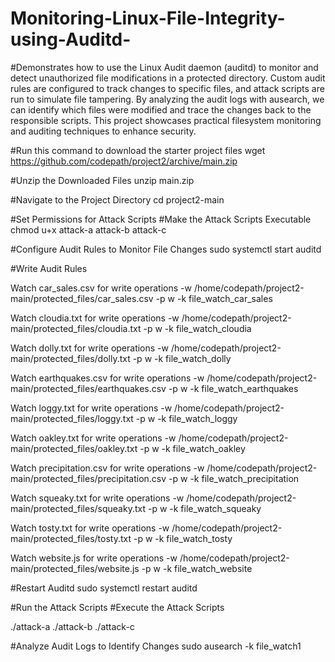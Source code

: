 # Monitoring-Linux-File-Integrity-using-Auditd-

#Demonstrates how to use the Linux Audit daemon (auditd) to monitor and detect unauthorized file modifications in a protected directory. Custom audit rules are configured to track changes to specific files, and attack scripts are run to simulate file tampering. By analyzing the audit logs with ausearch, we can identify which files were modified and trace the changes back to the responsible scripts. This project showcases practical filesystem monitoring and auditing techniques to enhance security.

#Run this command to download the starter project files wget https://github.com/codepath/project2/archive/main.zip

#Unzip the Downloaded Files unzip main.zip

#Navigate to the Project Directory cd project2-main

#Set Permissions for Attack Scripts #Make the Attack Scripts Executable chmod u+x attack-a attack-b attack-c

#Configure Audit Rules to Monitor File Changes sudo systemctl start auditd

#Write Audit Rules

Watch car_sales.csv for write operations
-w /home/codepath/project2-main/protected_files/car_sales.csv -p w -k file_watch_car_sales

Watch cloudia.txt for write operations
-w /home/codepath/project2-main/protected_files/cloudia.txt -p w -k file_watch_cloudia

Watch dolly.txt for write operations
-w /home/codepath/project2-main/protected_files/dolly.txt -p w -k file_watch_dolly

Watch earthquakes.csv for write operations
-w /home/codepath/project2-main/protected_files/earthquakes.csv -p w -k file_watch_earthquakes

Watch loggy.txt for write operations
-w /home/codepath/project2-main/protected_files/loggy.txt -p w -k file_watch_loggy

Watch oakley.txt for write operations
-w /home/codepath/project2-main/protected_files/oakley.txt -p w -k file_watch_oakley

Watch precipitation.csv for write operations
-w /home/codepath/project2-main/protected_files/precipitation.csv -p w -k file_watch_precipitation

Watch squeaky.txt for write operations
-w /home/codepath/project2-main/protected_files/squeaky.txt -p w -k file_watch_squeaky

Watch tosty.txt for write operations
-w /home/codepath/project2-main/protected_files/tosty.txt -p w -k file_watch_tosty

Watch website.js for write operations
-w /home/codepath/project2-main/protected_files/website.js -p w -k file_watch_website

#Restart Auditd sudo systemctl restart auditd

#Run the Attack Scripts #Execute the Attack Scripts

./attack-a ./attack-b ./attack-c

#Analyze Audit Logs to Identify Changes sudo ausearch -k file_watch1
